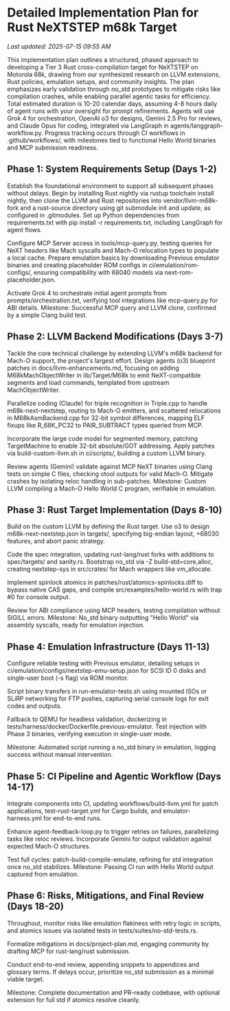 # Detailed Implementation Plan for Rust NeXTSTEP m68k Target

*Last updated: 2025-07-15 09:55 AM*

This implementation plan outlines a structured, phased approach to developing a Tier 3 Rust cross-compilation target for NeXTSTEP on Motorola 68k, drawing from our synthesized research on LLVM extensions, Rust policies, emulation setups, and community insights. The plan emphasizes early validation through no_std prototypes to mitigate risks like compilation crashes, while enabling parallel agentic tasks for efficiency. Total estimated duration is 10-20 calendar days, assuming 4-8 hours daily of agent runs with your oversight for prompt refinements. Agents will use Grok 4 for orchestration, OpenAI o3 for designs, Gemini 2.5 Pro for reviews, and Claude Opus for coding, integrated via LangGraph in agents/langgraph-workflow.py. Progress tracking occurs through CI workflows in .github/workflows/, with milestones tied to functional Hello World binaries and MCP submission readiness.

## Phase 1: System Requirements Setup (Days 1-2)

Establish the foundational environment to support all subsequent phases without delays. Begin by installing Rust nightly via rustup toolchain install nightly, then clone the LLVM and Rust repositories into vendor/llvm-m68k-fork and a rust-source directory using git submodule init and update, as configured in .gitmodules. Set up Python dependencies from requirements.txt with pip install -r requirements.txt, including LangGraph for agent flows.

Configure MCP Server access in tools/mcp-query.py, testing queries for NeXT headers like Mach syscalls and Mach-O relocation types to populate a local cache. Prepare emulation basics by downloading Previous emulator binaries and creating placeholder ROM configs in ci/emulation/rom-configs/, ensuring compatibility with 68040 models via next-rom-placeholder.json.

Activate Grok 4 to orchestrate initial agent prompts from prompts/orchestration.txt, verifying tool integrations like mcp-query.py for ABI details. Milestone: Successful MCP query and LLVM clone, confirmed by a simple Clang build test.

## Phase 2: LLVM Backend Modifications (Days 3-7)

Tackle the core technical challenge by extending LLVM's m68k backend for Mach-O support, the project's largest effort. Design agents (o3) blueprint patches in docs/llvm-enhancements.md, focusing on adding M68kMachObjectWriter in lib/Target/M68k to emit NeXT-compatible segments and load commands, templated from upstream MachObjectWriter.

Parallelize coding (Claude) for triple recognition in Triple.cpp to handle m68k-next-nextstep, routing to Mach-O emitters, and scattered relocations in M68kAsmBackend.cpp for 32-bit symbol differences, mapping ELF fixups like R_68K_PC32 to PAIR_SUBTRACT types queried from MCP.

Incorporate the large code model for segmented memory, patching TargetMachine to enable 32-bit absolute/GOT addressing. Apply patches via build-custom-llvm.sh in ci/scripts/, building a custom LLVM binary.

Review agents (Gemini) validate against MCP NeXT binaries using Clang tests on simple C files, checking otool outputs for valid Mach-O. Mitigate crashes by isolating reloc handling in sub-patches. Milestone: Custom LLVM compiling a Mach-O Hello World C program, verifiable in emulation.

## Phase 3: Rust Target Implementation (Days 8-10)

Build on the custom LLVM by defining the Rust target. Use o3 to design m68k-next-nextstep.json in targets/, specifying big-endian layout, +68030 features, and abort panic strategy.

Code the spec integration, updating rust-lang/rust forks with additions to spec/targets/ and sanity.rs. Bootstrap no_std via -Z build-std=core,alloc, creating nextstep-sys in src/crates/ for Mach wrappers like vm_allocate.

Implement spinlock atomics in patches/rust/atomics-spinlocks.diff to bypass native CAS gaps, and compile src/examples/hello-world.rs with trap #0 for console output.

Review for ABI compliance using MCP headers, testing compilation without SIGILL errors. Milestone: No_std binary outputting "Hello World" via assembly syscalls, ready for emulation injection.

## Phase 4: Emulation Infrastructure (Days 11-13)

Configure reliable testing with Previous emulator, detailing setups in ci/emulation/configs/nextstep-emu-setup.json for SCSI ID 0 disks and single-user boot (-s flag) via ROM monitor.

Script binary transfers in run-emulator-tests.sh using mounted ISOs or SLiRP networking for FTP pushes, capturing serial console logs for exit codes and outputs.

Fallback to QEMU for headless validation, dockerizing in tests/harness/docker/Dockerfile.previous-emulator. Test injection with Phase 3 binaries, verifying execution in single-user mode.

Milestone: Automated script running a no_std binary in emulation, logging success without manual intervention.

## Phase 5: CI Pipeline and Agentic Workflow (Days 14-17)

Integrate components into CI, updating workflows/build-llvm.yml for patch applications, test-rust-target.yml for Cargo builds, and emulator-harness.yml for end-to-end runs.

Enhance agent-feedback-loop.py to trigger retries on failures, parallelizing tasks like reloc reviews. Incorporate Gemini for output validation against expected Mach-O structures.

Test full cycles: patch-build-compile-emulate, refining for std integration once no_std stabilizes. Milestone: Passing CI run with Hello World output captured from emulation.

## Phase 6: Risks, Mitigations, and Final Review (Days 18-20)

Throughout, monitor risks like emulation flakiness with retry logic in scripts, and atomics issues via isolated tests in tests/suites/no-std-tests.rs.

Formalize mitigations in docs/project-plan.md, engaging community by drafting MCP for rust-lang/rust submission.

Conduct end-to-end review, appending snippets to appendices and glossary terms. If delays occur, prioritize no_std submission as a minimal viable target.

Milestone: Complete documentation and PR-ready codebase, with optional extension for full std if atomics resolve cleanly.